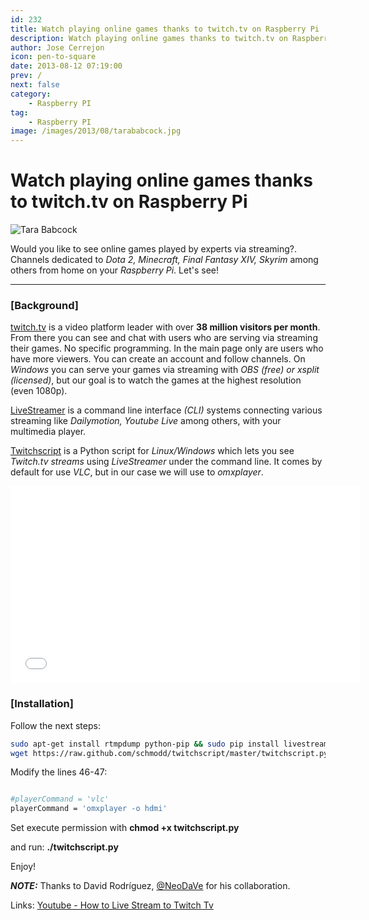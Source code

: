 ```yaml
---
id: 232
title: Watch playing online games thanks to twitch.tv on Raspberry Pi
description: Watch playing online games thanks to twitch.tv on Raspberry Pi
author: Jose Cerrejon
icon: pen-to-square
date: 2013-08-12 07:19:00
prev: /
next: false
category:
    - Raspberry PI
tag:
    - Raspberry PI
image: /images/2013/08/tarababcock.jpg
---
```


# Watch playing online games thanks to twitch.tv on Raspberry Pi

![Tara Babcock](/images/2013/08/tarababcock.jpg)

Would you like to see online games played by experts via streaming?. Channels dedicated to _Dota 2, Minecraft, Final Fantasy XIV, Skyrim_ among others from home on your _Raspberry Pi_. Let's see!

---

### [Background]

[twitch.tv](https://twitch.tv/) is a video platform leader with over **38 million visitors per month**. From there you can see and chat with users who are serving via streaming their games. No specific programming. In the main page only are users who have more viewers. You can create an account and follow channels. On _Windows_ you can serve your games via streaming with _OBS (free) or xsplit (licensed)_, but our goal is to watch the games at the highest resolution (even 1080p).

[LiveStreamer](https://livestreamer.tanuki.se) is a command line interface _(CLI)_ systems connecting various streaming like _Dailymotion, Youtube Live_ among others, with your multimedia player.

[Twitchscript](https://raw.github.com/schmodd/twitchscript) is a Python script for _Linux/Windows_ which lets you see _Twitch.tv streams_ using _LiveStreamer_ under the command line. It comes by default for use _VLC_, but in our case we will use to _omxplayer_.

<iframe width="560" height="315" src="//www.youtube.com/embed/izPpzS_S3GY" frameborder="0" allowfullscreen></iframe>

### [Installation]

Follow the next steps:

```bash
sudo apt-get install rtmpdump python-pip && sudo pip install livestreamer
wget https://raw.github.com/schmodd/twitchscript/master/twitchscript.py
```

Modify the lines 46-47:

```bash

#playerCommand = 'vlc'
playerCommand = 'omxplayer -o hdmi'

```

Set execute permission with **chmod +x twitchscript.py**

and run: **./twitchscript.py**

Enjoy!

**_NOTE:_** Thanks to David Rodr&iacute;guez, [@NeoDaVe](https://twitter.com/neodave) for his collaboration.

Links: [Youtube - How to Live Stream to Twitch Tv](https://www.youtube.com/watch?v=S5LxyEJTpho)
